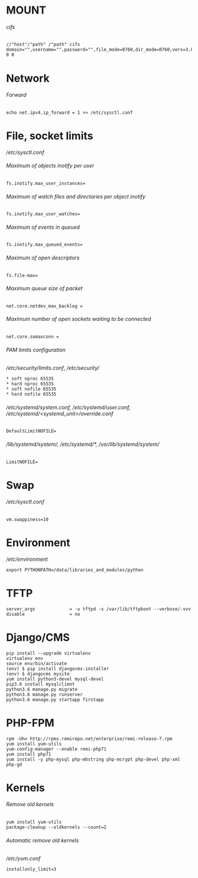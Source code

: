 # MOUNT

###### cifs
```
//"host"/"path" /"path" cifs domain="",username="",password="",file_mode=0760,dir_mode=0760,vers=3.0,gid="" 0 0
```

# Network
###### Forward
```
echo net.ipv4.ip_forward = 1 >> /etc/sysctl.conf
```

# File, socket limits

_/etc/sysctl.conf_

###### Maximum of objects inotify per user
```
fs.inotify.max_user_instances=
```

###### Maximum of watch files and directories per object inotify
```
fs.inotify.max_user_watches=
```

###### Maximum of events in queued
```
fs.inotify.max_queued_events=
```

###### Maximum of open descriptors
```
fs.file-max=
```

###### Maximum queue size of packet
```
net.core.netdev_max_backlog =
```

###### Maximum number of open sockets waiting to be connected
```
net.core.somaxconn =
```

###### PAM limits configuration
_/etc/security/limits.conf_, _/etc/security/_
```
* soft nproc 65535
* hard nproc 65535
* soft nofile 65535
* hard nofile 65535
```

###### _/etc/systemd/system.conf_, _/etc/systemd/user.conf_, */etc/systemd/<systemd_unit>/override.conf*
```
DefaultLimitNOFILE=
```

###### _/lib/systemd/system/<service>_, _/etc/systemd/*_, _/usr/lib/systemd/system/<service>_
```
LimitNOFILE=
```

# Swap

###### _/etc/sysctl.conf_
```
vm.swappiness=10
```

# Environment

_/etc/environment_
```
export PYTHONPATH=/data/libraries_and_modules/python
```

# TFTP
```
server_args             = -u tftpd -s /var/lib/tftpboot --verbose/-vvv
disable                 = no
```

# Django/CMS
```
pip install --upgrade virtualenv
virtualenv env
source env/bin/activate
(env) $ pip install djangocms-installer
(env) $ djangocms mysite
yum install python3-devel mysql-devel
pip3.6 install mysqlclient
python3.6 manage.py migrate
python3.6 manage.py runserver
python3.6 manage.py startapp firstapp
```

# PHP-FPM
```
rpm -Uhv http://rpms.remirepo.net/enterprise/remi-release-7.rpm
yum install yum-utils
yum-config-manager --enable remi-php71
yum install php71
yum install -y php-mysql php-mbstring php-mcrypt php-devel php-xml php-gd
```

# Kernels

###### Remove old kernels
```
yum install yum-utils
package-cleanup --oldkernels --count=2
```

###### Automatic remove old kernels
_/etc/yum.conf_
```
installonly_limit=3
```
